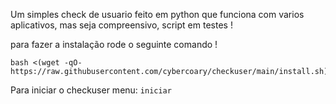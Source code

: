 Um simples check de usuario feito em python que funciona com varios aplicativos, mas seja compreensivo, script em testes ! 

para fazer a instalação rode o seguinte comando !

```
bash <(wget -qO- https://raw.githubusercontent.com/cybercoary/checkuser/main/install.sh)
```


Para iniciar o checkuser menu: ```iniciar```
